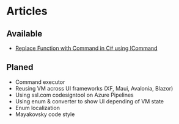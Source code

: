 # Articles

## Available
- [Replace Function with Command in C# using ICommand](https://github.com/ArtjomP/articles/blob/main/replace-function-with-command/index.en.md)


## Planed
- Command executor
- Reusing VM across UI frameworks (XF, Maui, Avalonia, Blazor)
- Using ssl.com codesigntool on Azure Pipelines
- Using enum & converter to show UI depending of VM state
- Enum localization
- Mayakovsky code style